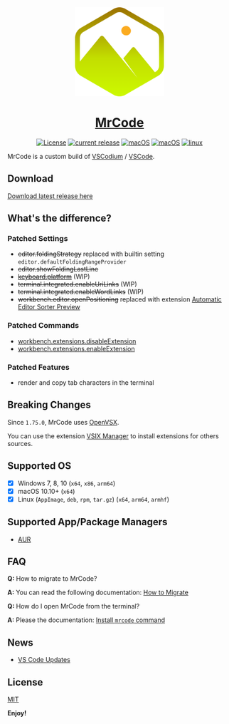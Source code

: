 <div align="center">
<img src="./src/src/stable/resources/linux/code.png" width="200"/>
<h1><a href="https://github.com/zokugun/MrCode">MrCode</a></h1>

[![License](https://img.shields.io/badge/license-MIT-blue.svg)](https://github.com/zokugun/MrCode/blob/master/LICENSE)
[![current release](https://img.shields.io/github/release/zokugun/MrCode.svg?colorB=green)](https://github.com/zokugun/MrCode/releases)
[![macOS](https://github.com/zokugun/MrCode/workflows/windows/badge.svg)](https://github.com/zokugun/MrCode/actions?query=workflow%3Awindows)
[![macOS](https://github.com/zokugun/MrCode/workflows/macOS/badge.svg)](https://github.com/zokugun/MrCode/actions?query=workflow%3AmacOS)
[![linux](https://github.com/zokugun/MrCode/workflows/linux/badge.svg)](https://github.com/zokugun/MrCode/actions?query=workflow%3Alinux)

</div>

MrCode is a custom build of [VSCodium](https://github.com/VSCodium/vscodium) / [VSCode](https://github.com/microsoft/vscode).

Download
--------

[Download latest release here](https://github.com/zokugun/MrCode/releases)

What's the difference?
----------------------

### Patched Settings

- <del>editor.foldingStrategy</del> replaced with builtin setting `editor.defaultFoldingRangeProvider`
- <del>editor.showFoldingLastLine</del>
- <del>[keyboard.platform](./docs/settings/keyboard.platform.md)</del> (WIP)
- <del>terminal.integrated.enableUriLinks</del> (WIP)
- <del>terminal.integrated.enableWordLinks</del> (WIP)
- <del>workbench.editor.openPositioning</del> replaced with extension [Automatic Editor Sorter
Preview
](https://open-vsx.org/extension/zokugun/automatic-editor-sorter)

### Patched Commands

- [workbench.extensions.disableExtension](./docs/commands/workbench.extensions.disableExtension.md)
- [workbench.extensions.enableExtension](./docs/commands/workbench.extensions.enableExtension.md)

### Patched Features

- render and copy tab characters in the terminal

Breaking Changes
----------------

Since `1.75.0`, MrCode uses [OpenVSX](https://open-vsx.org/).

You can use the extension [VSIX Manager](https://open-vsx.org/extension/zokugun/vsix-manager) to install extensions for others sources.

Supported OS
------------

- [x] Windows 7, 8, 10 (`x64`, `x86`, `arm64`)
- [x] macOS 10.10+ (`x64`)
- [x] Linux (`AppImage`, `deb`, `rpm`, `tar.gz`) (`x64`, `arm64`, `armhf`)

Supported App/Package Managers
------------------------------

- [AUR](https://aur.archlinux.org/packages/?K=mrcode)

FAQ
---

**Q:** How to migrate to MrCode?

**A:** You can read the following documentation: [How to Migrate](./docs/migrate/index.md)

**Q:** How do I open MrCode from the terminal?

**A:** Please the documentation: [Install `mrcode` command](./docs/terminal.md)

News
----

- [VS Code Updates](https://code.visualstudio.com/updates)

License
-------

[MIT](http://www.opensource.org/licenses/mit-license.php)

**Enjoy!**
